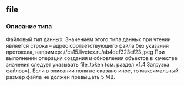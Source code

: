 
## file

### Описание типа
Файловый тип данных.
Значением этого типа данных при чтении является строка – адрес соответствующего файла без указания протокола, например: 
//cs15.livetex.ru/ab4def323ef23.jpeg
При выполнении операция создания и обновления объектов в качестве значения следует указывать file_token (см. раздел «1.4 Загрузка файлов»).
Если в описании поля не сказано иное, то максимальный размер файла не должен превышать 5 MB.
